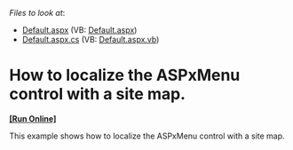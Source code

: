<!-- default file list -->
*Files to look at*:

* [Default.aspx](./CS/WebSite/Default.aspx) (VB: [Default.aspx](./VB/WebSite/Default.aspx))
* [Default.aspx.cs](./CS/WebSite/Default.aspx.cs) (VB: [Default.aspx.vb](./VB/WebSite/Default.aspx.vb))
<!-- default file list end -->
# How to localize the ASPxMenu control with a site map.
<!-- run online -->
**[[Run Online]](https://codecentral.devexpress.com/e2990/)**
<!-- run online end -->


<p>This example shows how to localize the ASPxMenu control with a site map.</p>

<br/>


